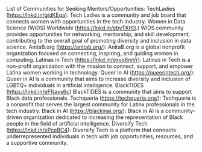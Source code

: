 List of Communities for Seeking Mentors/Opportunities:
TechLadies (https://lnkd.in/gjdKEqa): Tech Ladies is a community and job board that connects women with opportunities in the tech industry.
Women in Data Science (WiDS) Worldwide (https://lnkd.in/ebyTKH3.) WiDS community provides opportunities for networking, mentorship, and skill development, contributing to the overall goal of promoting diversity and inclusion in data science.
AnitaB.org (https://anitab.org/): AnitaB.org is a global nonprofit organization focused on connecting, inspiring, and guiding women in computing.
Latinas in Tech (https://lnkd.in/exvq6mVr): Latinas in Tech is a non-profit organization with the mission to connect, support, and empower Latina women working in technology.
Queer In AI (https://queerintech.org/): Queer in AI is a community that aims to increase diversity and inclusion of LGBTQ+ individuals in artificial intelligence.
BlackTIDES (https://lnkd.in/eFNays6c) BlackTIDES is a community that aims to support Black data professionals.
Techqueria (https://techqueria.org/): Techqueria is a nonprofit that serves the largest community for Latinx professionals in the tech industry.
Black in AI (https://blackinai.org/): Black in AI is a community-driven organization dedicated to increasing the representation of Black people in the field of artificial intelligence.
Diversify Tech (https://lnkd.in/ePceBC4): Diversify Tech is a platform that connects underrepresented individuals in tech with job opportunities, resources, and a supportive community.
